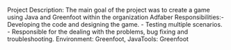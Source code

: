 Project Description:
The main goal of the project was to create a game using Java and Greenfoot within the organization Adfaber
Responsibilities:- Developing the code and designing the game.
                 - Testing multiple scenarios.
                 - Responsible for the dealing with the problems, bug fixing and troubleshooting.
Environment: Greenfoot, JavaTools: Greenfoot
